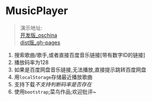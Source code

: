 # MusicPlayer

> 演示地址:  
> [开发版_oschina](http://shangmusic.oschina.mopaas.com/)  
> [dist版_gh-pages](http://musicplayer.xinshangshangxin.com/)  

1. 搜索歌曲/歌手,或者直接百度音乐链接[带有数字ID的链接]
2. 播放码率为128
3. 如果是百度网盘音乐链接,无法播放,直接提示跳转百度网盘
4. 用`localStorage`存储最近播放歌曲
5. 支持下载*不支持判断码率是否存在*
6. 使用`bootstrap`;菜鸟作品;欢迎批评~